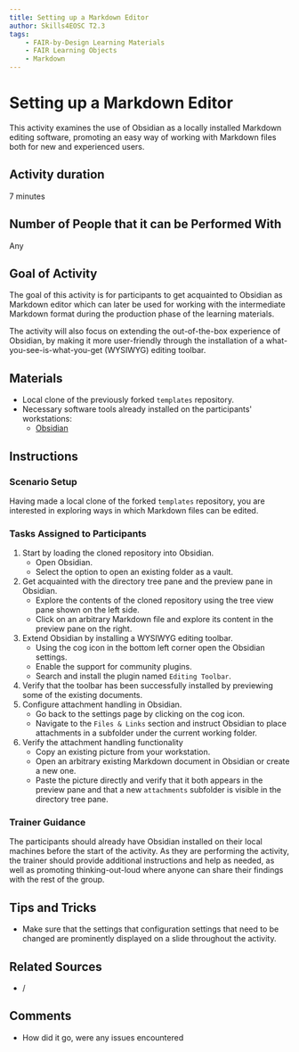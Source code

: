 ```yaml
---
title: Setting up a Markdown Editor
author: Skills4EOSC T2.3
tags: 
    - FAIR-by-Design Learning Materials
    - FAIR Learning Objects
    - Markdown
---
```


# Setting up a Markdown Editor

This activity examines the use of Obsidian as a locally installed Markdown editing software, promoting an easy way of working with Markdown files both for new and experienced users.

## Activity duration

7 minutes

## Number of People that it can be Performed With

Any

## Goal of Activity

The goal of this activity is for participants to get acquainted to Obsidian as Markdown editor which can later be used for working with the intermediate Markdown format during the production phase of the learning materials.

The activity will also focus on extending the out-of-the-box experience of Obsidian, by making it more user-friendly through the installation of a what-you-see-is-what-you-get (WYSIWYG) editing toolbar.

## Materials

- Local clone of the previously forked `templates` repository.
- Necessary software tools already installed on the participants' workstations:
    - [Obsidian](https://obsidian.md/)

## Instructions

### Scenario Setup

Having made a local clone of the forked `templates` repository, you are interested in exploring ways in which Markdown files can be edited.

### Tasks Assigned to Participants

1. Start by loading the cloned repository into Obsidian.
    - Open Obsidian.
    - Select the option to open an existing folder as a vault.
2. Get acquainted with the directory tree pane and the preview pane in Obsidian.
    - Explore the contents of the cloned repository using the tree view pane shown on the left side.
    - Click on an arbitrary Markdown file and explore its content in the preview pane on the right.
3. Extend Obsidian by installing a WYSIWYG editing toolbar.
    - Using the cog icon in the bottom left corner open the Obsidian settings.
    - Enable the support for community plugins.
    - Search and install the plugin named `Editing Toolbar`.
4. Verify that the toolbar has been successfully installed by previewing some of the existing documents.
5. Configure attachment handling in Obsidian.
    - Go back to the settings page by clicking on the cog icon.
    - Navigate to the `Files & Links` section and instruct Obsidian to place attachments in a subfolder under the current working folder.
6. Verify the attachment handling functionality
    - Copy an existing picture from your workstation.
    - Open an arbitrary existing Markdown document in Obsidian or create a new one.
    - Paste the picture directly and verify that it both appears in the preview pane and that a new `attachments` subfolder is visible in the directory tree pane.

### Trainer Guidance

The participants should already have Obsidian installed on their local machines before the start of the activity. As they are performing the activity, the trainer should provide additional instructions and help as needed, as well as promoting thinking-out-loud where anyone can share their findings with the rest of the group.

## Tips and Tricks

- Make sure that the settings that configuration settings that need to be changed are prominently displayed on a slide throughout the activity.

## Related Sources

- /

## Comments

- How did it go, were any issues encountered